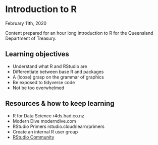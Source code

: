 # Introduction to R

February 11th, 2020

Content prepared for an hour long introduction to R for the Queensland Department of Treasury.

## Learning objectives

* Understand what R and RStudio are
* Differentiate between base R and packages
* A (loose) grasp on the grammar of graphics
* Be exposed to tidyverse code
* Not be too overwhelmed

## Resources & how to keep learning

* R for Data Science r4ds.had.co.nz
* Modern Dive moderndive.com
* RStudio Primers rstudio.cloud/learn/primers
* Create an internal R user group
* [RStudio Community](https://community.rstudio.com)
